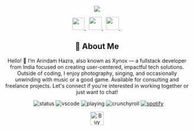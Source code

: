 <!--
  Copyright 2019 Arindam Hazra aka Xynox
  Licensed under the Apache License, Version 2.0
-->

<p align="center">
    <a href="https://www.xynoxthedev.xyz/">
        <img src="./assets/banner.svg" />
    </a>
</p>
<p align="center">
    <a href="https://www.linkedin.com/in/arindamhazra/">
        <img src="https://github.com/user-attachments/assets/32210492-00f1-4375-96d2-94da5bfc728e" width="33px" />
    </a>
    &nbsp;
    <a href="https://www.instagram.com/xynoxthedev/">
        <img src="https://github.com/user-attachments/assets/726a16e7-01b1-4a41-8f12-d7a1f7028f24" width="35px" />
    </a>
    &nbsp;
    <a href="https://x.com/Arindamz03">
        <img src="https://github.com/user-attachments/assets/2d07aad5-db78-4e18-9b63-7fb8d455b02e" width="35px" />
    </a>
    &nbsp;
</p>


<div align = "center">

## :bust_in_silhouette: About Me
<!-- &nbsp; -->
Hello! 👋 I’m Arindam Hazra, also known as Xynox — a fullstack developer from India focused on creating user-centered, impactful tech solutions. 
Outside of coding, I enjoy photography, singing, and occasionally unwinding with music or a good game.
Available for consulting and freelance projects. Let's connect if you're interested in working together or just want to chat!
</div>

<!-- 
<div>
## 🔖 My Statistics
&nbsp;
<p align="center">
    <a href="https://github.com/XynoxTheDev/">
        <img src="https://github-readme-stats.vercel.app/api?username=XynoxTheDev&hide=issues,prs&count_private=true&show_owner=true&show_icons=true&bg_color=0d1117&title_color=ffffff&text_color=ffffff&icon_color=db1cff&hide_border=true/" />
    </a>
    <a href="https://github.com/XynoxTheDev/">
        <img src="https://github-readme-stats.vercel.app/api/top-langs/?username=XynoxTheDev&layout=compact&count_private=true&langs_count=8&card_width=445&bg_color=0d1117&title_color=ffffff&text_color=ffffff&icon_color=db1cff&hide_border=true/" />
    </a>
    <a href="https://github.com/XynoxTheDev/">
        <img src="https://github-readme-streak-stats.herokuapp.com?user=XynoxTheDev&hide_border=true&background=0D1117&currStreakLabel=FFFFFF&sideLabels=FFFFFF&currStreakNum=FFFFFF&dates=FFFFFF&sideNums=FFFFFF&fire=db1cff&ring=db1cff&stroke=FFFFFFFF)](https://git.io/streak-stats" />
    </a>
         <a href="https://open.spotify.com/user/zrei8evwinfjy9d27fjon68hh?si=eed83da070104091">
        <img src="https://spotify-github-profile.vercel.app/api/view?uid=zrei8evwinfjy9d27fjon68hh&cover_image=true&theme=novatorem" width="500px"/>
    </a>
</p> 
</div>
-->

<div align = "center">

&nbsp;
    ![status](https://api.statusbadges.me/badge/status/594853883742912512)
    ![vscode](https://api.statusbadges.me/badge/vscode/594853883742912512)
    ![playing](https://api.statusbadges.me/badge/playing/594853883742912512)
    ![crunchyroll](https://api.statusbadges.me/badge/crunchyroll/594853883742912512)
    [![spotify](https://api.statusbadges.me/badge/spotify/594853883742912512)](https://api.statusbadges.me/openspotify/594853883742912512)

</div>

<div align = "center">
    <a href='https://ko-fi.com/I2I715AP90' target='_blank'><img height='36' style='border:0px;height:36px;' src='https://storage.ko-fi.com/cdn/kofi2.png?v=6' border='0' alt='Buy Me a Coffee at ko-fi.com' /></a>
</div> 
